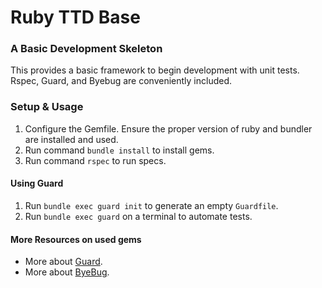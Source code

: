 # Ruby TTD Base
### A Basic Development Skeleton

This provides a basic framework to begin development with unit tests. Rspec, Guard, and Byebug are conveniently included.

### Setup & Usage

1. Configure the Gemfile. Ensure the proper version of ruby and bundler are installed and used.
2. Run command `bundle install` to install gems.
3. Run command `rspec` to run specs.

#### Using Guard

1. Run `bundle exec guard init` to generate an empty `Guardfile`.
2. Run `bundle exec guard` on a terminal to automate tests.

#### More Resources on used gems

- More about [Guard](https://github.com/guard/guard).
- More about [ByeBug](https://github.com/deivid-rodriguez/byebug).
